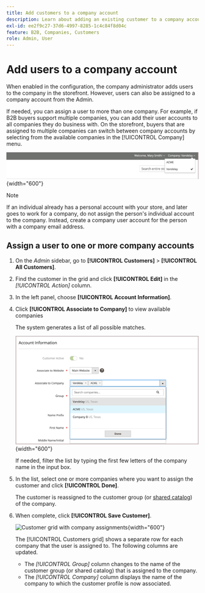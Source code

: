 ```yaml
---
title: Add customers to a company account
description: Learn about adding an existing customer to a company account.
exl-id: ee2f9c27-37d6-4997-8285-1c4c84f8d04c
feature: B2B, Companies, Customers
role: Admin, User
---
```

# Add users to a company account

When enabled in the configuration, the company administrator adds users to the company in the storefront. However, users can also be assigned to a company account from the Admin.

If needed, you can assign a user to more than one company. For example, if B2B buyers support multiple companies, you can add their user accounts to all companies they do business with. On the storefront, buyers that are assigned to multiple companies can switch between company accounts by selecting from the available companies in the [!UICONTROL Company] menu.

![Associate to Company](./assets/company-assign-multi-switcher.png){width="600"}

>[!NOTE]
>
>If an individual already has a personal account with your store, and later goes to work for a company, do not assign the person's individual account to the company. Instead, create a company user account for the person with a company email address.

## Assign a user to one or more company accounts

1. On the _Admin_ sidebar, go to **[!UICONTROL Customers]** > **[!UICONTROL All Customers]**.

1. Find the customer in the grid and click **[!UICONTROL Edit]** in the _[!UICONTROL Action]_ column.

1. In the left panel, choose **[!UICONTROL Account Information]**.

1. Click **[!UICONTROL Associate to Company]** to view available companies

   The system generates a list of all possible matches.

   ![Associate to Company](./assets/company-assign-customer-account.png){width="600"}

   If needed, filter the list by typing the first few letters of the company name in the input box.

1. In the list, select one or more companies where you want to assign the customer and click **[!UICONTROL Done]**.

   The customer is reassigned to the customer group (or [shared catalog](catalog-shared.md)) of the company.

1. When complete, click **[!UICONTROL Save Customer]**.

   ![Customer grid with company assignments](./assets/company-assign-grid-user-assignments.png){width="600"}

   The [!UICONTROL Customers grid] shows a separate row for each company that the user is assigned to. The following columns are updated.

   - The _[!UICONTROL Group]_ column changes to the name of the customer group (or shared catalog) that is assigned to the company.
   - The _[!UICONTROL Company]_ column displays the name of the company to which the customer profile is now associated.
